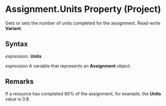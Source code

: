 
# Assignment.Units Property (Project)

Gets or sets the number of units completed for the assignment. Read-write  **Variant**.


## Syntax

 _expression_. **Units**

 _expression_ A variable that represents an **Assignment** object.


## Remarks

If a resource has completed 80% of the assignment, for example, the  **Units** value is 0.8.

